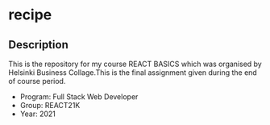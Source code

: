 # recipe

## Description

This is the repository for my course REACT BASICS which was organised by Helsinki Business Collage.This is the final assignment given during the end of course period.
- Program: Full Stack Web Developer
- Group: REACT21K
- Year: 2021
